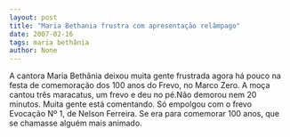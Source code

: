 ```yaml
---
layout: post
title: "Maria Bethania frustra com apresentação relâmpago"
date: 2007-02-16
tags: maria bethânia
author: None
---
```

A cantora Maria Bethânia deixou muita gente frustrada agora há pouco na festa de comemoração dos 100 anos do Frevo, no Marco Zero.
A moça cantou três maracatus, um frevo e deu no pé.Não demorou nem 20 minutos. Muita gente está comentando.
Só empolgou com o frevo Evocação Nº 1, de Nelson Ferreira.
Se era para comemorar 100 anos, que se chamasse alguém mais animado. 